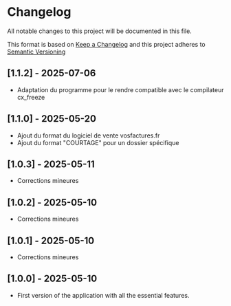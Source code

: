 # Changelog
All notable changes to this project will be documented in this file.

This format is based on [Keep a Changelog](https://keepachangelog.com/en/1.0.0/)
and this project adheres to [Semantic Versioning](https://semver.org/spec/v2.0.0.html)

## [1.1.2] - 2025-07-06
- Adaptation du programme pour le rendre compatible avec le compilateur cx_freeze

## [1.1.0] - 2025-05-20
- Ajout du format du logiciel de vente vosfactures.fr
- Ajout du format "COURTAGE" pour un dossier spécifique

## [1.0.3] - 2025-05-11
- Corrections mineures

## [1.0.2] - 2025-05-10
- Corrections mineures

## [1.0.1] - 2025-05-10
- Corrections mineures

## [1.0.0] - 2025-05-10
- First version of the application with all the essential features.
